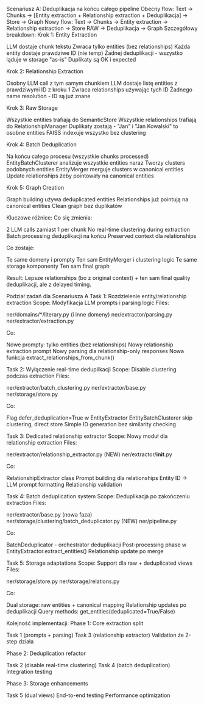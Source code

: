 Scenariusz A: Deduplikacja na końcu całego pipeline
Obecny flow:
Text → Chunks → [Entity extraction + Relationship extraction + Deduplikacja] → Store → Graph
Nowy flow:
Text → Chunks → Entity extraction → Relationship extraction → Store RAW → Deduplikacja → Graph
Szczegółowy breakdown:
Krok 1: Entity Extraction

LLM dostaje chunk tekstu
Zwraca tylko entities (bez relationships)
Każda entity dostaje prawdziwe ID (nie temp)
Żadnej deduplikacji - wszystko ląduje w storage "as-is"
Duplikaty są OK i expected

Krok 2: Relationship Extraction

Osobny LLM call z tym samym chunkiem
LLM dostaje listę entities z prawdziwymi ID z kroku 1
Zwraca relationships używając tych ID
Żadnego name resolution - ID są już znane

Krok 3: Raw Storage

Wszystkie entities trafiają do SemanticStore
Wszystkie relationships trafiają do RelationshipManager
Duplikaty zostają - "Jan" i "Jan Kowalski" to osobne entities
FAISS indexuje wszystko bez clustering

Krok 4: Batch Deduplication

Na końcu całego procesu (wszystkie chunks processed)
EntityBatchClusterer analizuje wszystkie entities naraz
Tworzy clusters podobnych entities
EntityMerger merguje clusters w canonical entities
Update relationships żeby pointowały na canonical entities

Krok 5: Graph Creation

Graph building używa deduplicated entities
Relationships już pointują na canonical entities
Clean graph bez duplikatów

Kluczowe różnice:
Co się zmienia:

2 LLM calls zamiast 1 per chunk
No real-time clustering during extraction
Batch processing deduplikacji na końcu
Preserved context dla relationships

Co zostaje:

Te same domeny i prompty
Ten sam EntityMerger i clustering logic
Te same storage komponenty
Ten sam final graph

Result:
Lepsze relationships (bo z original context) + ten sam final quality deduplikacji, ale z delayed timing.

Podział zadań dla Scenariusza A
Task 1: Rozdzielenie entity/relationship extraction
Scope: Modyfikacja LLM prompts i parsing logic
Files:

ner/domains/*/literary.py (i inne domeny)
ner/extractor/parsing.py
ner/extractor/extraction.py

Co:

Nowe prompty: tylko entities (bez relationships)
Nowy relationship extraction prompt
Nowy parsing dla relationship-only responses
Nowa funkcja extract_relationships_from_chunk()


Task 2: Wyłączenie real-time deduplikacji
Scope: Disable clustering podczas extraction
Files:

ner/extractor/batch_clustering.py
ner/extractor/base.py
ner/storage/store.py

Co:

Flag defer_deduplication=True w EntityExtractor
EntityBatchClusterer skip clustering, direct store
Simple ID generation bez similarity checking


Task 3: Dedicated relationship extractor
Scope: Nowy moduł dla relationship extraction
Files:

ner/extractor/relationship_extractor.py (NEW)
ner/extractor/__init__.py

Co:

RelationshipExtractor class
Prompt building dla relationships
Entity ID → LLM prompt formatting
Relationship validation


Task 4: Batch deduplication system
Scope: Deduplikacja po zakończeniu extraction
Files:

ner/extractor/base.py (nowa faza)
ner/storage/clustering/batch_deduplicator.py (NEW)
ner/pipeline.py

Co:

BatchDeduplicator - orchestrator deduplikacji
Post-processing phase w EntityExtractor.extract_entities()
Relationship update po merge


Task 5: Storage adaptations
Scope: Support dla raw + deduplicated views
Files:

ner/storage/store.py
ner/storage/relations.py

Co:

Dual storage: raw entities + canonical mapping
Relationship updates po deduplikacji
Query methods: get_entities(deduplicated=True/False)


Kolejność implementacji:
Phase 1: Core extraction split

Task 1 (prompts + parsing)
Task 3 (relationship extractor)
Validation że 2-step działa

Phase 2: Deduplication refactor

Task 2 (disable real-time clustering)
Task 4 (batch deduplication)
Integration testing

Phase 3: Storage enhancements

Task 5 (dual views)
End-to-end testing
Performance optimization
